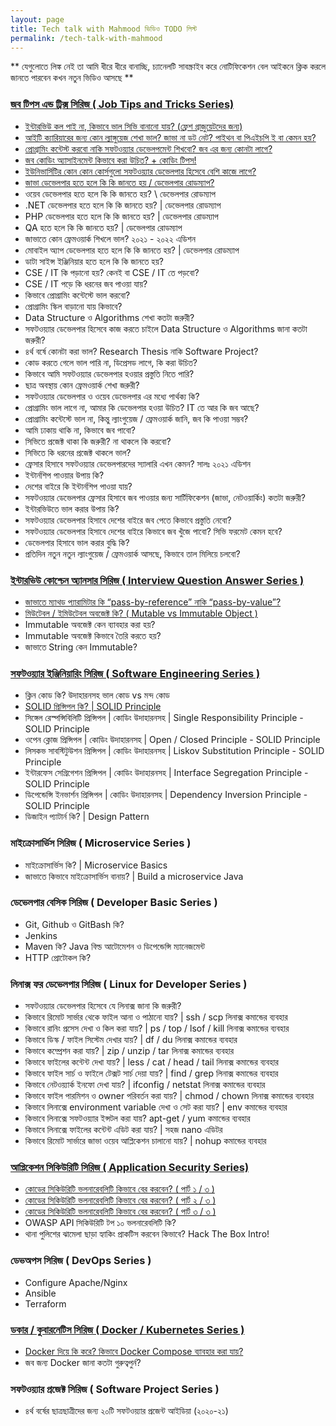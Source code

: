 ```yaml
---
layout: page
title: Tech talk with Mahmood ভিডিও TODO লিস্ট
permalink: /tech-talk-with-mahmood
---
```


** যেগুলোতে লিঙ্ক নেই তা আমি ধীরে ধীরে বানাচ্ছি, চ্যানেলটি সাবস্ক্রাইব করে নোটিফিকেশন বেল আইকনে ক্লিক করলে জানতে পারবেন কখন নতুন ভিডিও আসছে **

### [জব টিপস এন্ড ট্রিক্স সিরিজ ( Job Tips and Tricks Series)](https://www.youtube.com/playlist?list=PLZ1tJSgII-L8vfO4IobKYOXfOxywQt81-)
- [ইন্টারভিউ কল পাই না, কিভাবে ভাল সিভি বানানো যায়? (ফ্রেশ গ্রাজুয়েটদের জন্য)](https://www.youtube.com/watch?v=EdtdO1RFyRI&list=PLZ1tJSgII-L8vfO4IobKYOXfOxywQt81-)
- [আইটি ক্যারিয়ারের জন্য কোন ল্যাঙ্গুয়েজ শেখা ভাল? জাভা না ডট নেট? পাইথন বা পিএইচপি ই বা কেমন হয়?](https://www.youtube.com/watch?v=B-DzsnKbn8E&list=PLZ1tJSgII-L8vfO4IobKYOXfOxywQt81-)
- [প্রোগ্রামিং কন্টেস্ট করবো নাকি সফটওয়্যার ডেভেলপমেন্ট শিখবো? জব এর জন্য কোনটা লাগে?](https://www.youtube.com/watch?v=oWOmJ6kGinw&list=PLZ1tJSgII-L8vfO4IobKYOXfOxywQt81-)
- [জব কোডিং অ্যাসাইনমেন্ট কিভাবে করা উচিত? + কোডিং টিপস!](https://www.youtube.com/watch?v=pBmho6YC-xg&list=PLZ1tJSgII-L8vfO4IobKYOXfOxywQt81-)
- [ইউনিভার্সিটির কোন কোন কোর্সগুলো সফটওয়্যার ডেভেলপার হিসেবে বেশি কাজে লাগে?](https://www.youtube.com/watch?v=Jyo1M1-cv30&list=PLZ1tJSgII-L8vfO4IobKYOXfOxywQt81-)
- [জাভা ডেভেলপার হতে হলে কি কি জানতে হয় / ডেভেলপার রোডম্যাপ?](https://www.youtube.com/watch?v=DnGP4DoniXU&list=PLZ1tJSgII-L8vfO4IobKYOXfOxywQt81-)
- ওয়েব ডেভেলপার হতে হলে কি কি জানতে হয়? \ ডেভেলপার রোডম্যাপ
- .NET ডেভেলপার হতে হলে কি কি জানতে হয়? \| ডেভেলপার রোডম্যাপ
- PHP ডেভেলপার হতে হলে কি কি জানতে হয়? \| ডেভেলপার রোডম্যাপ
- QA হতে হলে কি কি জানতে হয়? \| ডেভেলপার রোডম্যাপ
- জাভাতে কোন ফ্রেমওয়ার্ক শিখলে ভাল? ২০২১ - ২০২২ এডিশন
- মোবাইল অ্যাপ ডেভেলপার হতে হলে কি কি জানতে হয়? \| ডেভেলপার রোডম্যাপ
- ডাটা সাইন্স ইঞ্জিনিয়ার হতে হলে কি কি জানতে হয়?
- CSE / IT কি পড়ানো হয়? কেনই বা CSE / IT তে পড়বো?
- CSE / IT পড়ে কি ধরনের জব পাওয়া যায়?
- কিভাবে প্রোগ্রামিং কন্টেস্টে ভাল করবো?
- প্রোগ্রামিং স্কিল বাড়ানো যায় কিভাবে?
- Data Structure ও Algorithms শেখা কতটা জরুরী?
- সফটওয়্যার ডেভেলপার হিসেবে কাজ করতে চাইলে Data Structure ও Algorithms জানা কতটা জরুরী?
- ৪র্থ বর্ষে কোনটা করা ভাল? Research Thesis নাকি Software Project?
- কোড করতে গেলে ভাল পারি না, ডিপ্রেসড লাগে, কি করা উচিত?
- কিভাবে আমি সফটওয়্যার ডেভেলপার হওয়ার প্রস্তুতি নিতে পারি?
- ছাত্র অবস্থায় কোন ফ্রেমওয়ার্ক শেখা জরুরী?
- সফটওয়্যার ডেভেলপার ও ওয়েব ডেভেলপার এর মধ্যে পার্থক্য কি?
- প্রোগ্রামিং ভাল লাগে না, আমার কি ডেভেলপার হওয়া উচিত? IT তে আর কি জব আছে?
- প্রোগ্রামিং কন্টেস্টে ভাল না, কিন্তু ল্যাংগুয়েজ / ফ্রেমওয়ার্ক জানি, জব কি পাওয়া সম্ভব?
- আমি ঢাকায় থাকি না, কিভাবে জব পাবো? 
- সিভিতে প্রজেক্ট থাকা কি জরুরী? না থাকলে কি করবো?
- সিভিতে কি ধরনের প্রজেক্ট থাকলে ভাল?
- ফ্রেসার হিসাবে সফটওয়্যার ডেভেলপারদের স্যালারি এখন কেমন? সালঃ ২০২১ এডিশন
- ইন্টার্নশিপ পাওয়ার উপায় কি?
- দেশের বাইরে কি ইন্টার্নশিপ পাওয়া যায়?
- সফটওয়্যার ডেভেলপার ফ্রেসার হিসাবে জব পাওয়ার জন্য সার্টিফিকেশন (জাভা, নেটওয়ার্কিং) কতটা জরুরী?
- ইন্টারভিউতে ভাল করার উপায় কি?
- সফটওয়্যার ডেভেলপার হিসাবে দেশের বাইরে জব পেতে কিভাবে প্রস্তুতি নেবো?
- সফটওয়্যার ডেভেলপার হিসাবে দেশের বাইরে কিভাবে জব খুঁজে পাবো? সিভি ফরমেট কেমন হবে?
- ডেভেলপার হিসাবে ভাল করার বুদ্ধি কি? 
- প্রতিদিন নতুন নতুন ল্যাংগুয়েজ / ফ্রেমওয়ার্ক আসছে, কিভাবে তাল মিলিয়ে চলবো?


### [ইন্টারভিউ কোশ্চেন অ্যানসার সিরিজ ( Interview Question Answer Series )](https://www.youtube.com/playlist?list=PLZ1tJSgII-L-72dExE8GD2VVR0FvmUI6H)
- [জাভাতে ম্যাথড প্যারামিটার কি “pass-by-reference” নাকি “pass-by-value”?](https://www.youtube.com/watch?v=irPAFR67jTo&list=PLZ1tJSgII-L-72dExE8GD2VVR0FvmUI6H)
- [মিউটেবল / ইমিউটেবল অবজেক্ট কি? ( Mutable vs Immutable Object )](https://www.youtube.com/watch?v=_3VBnsYl9RE&list=PLZ1tJSgII-L-72dExE8GD2VVR0FvmUI6H)
- Immutable অবজেক্ট কেন ব্যাবহার করা হয়?
- Immutable অবজেক্ট কিভাবে তৈরি করতে হয়?
- জাভাতে String কেন Immutable?


### [সফটওয়্যার ইঞ্জিনিয়ারিং সিরিজ ( Software Engineering Series )](https://www.youtube.com/playlist?list=PLZ1tJSgII-L-TqDR1e7mi7Qehl_HVJeGn)
- ক্লিন কোড কি?  উদাহারনসহ ভাল কোড vs মন্দ কোড
- [SOLID প্রিন্সিপল কি? \| SOLID Principle](https://www.youtube.com/watch?v=JiHiYx5qupg&list=PLZ1tJSgII-L-TqDR1e7mi7Qehl_HVJeGn)
- সিঙ্গেল রেস্পন্সিবিলিটি প্রিন্সিপল \| কোডিং উদাহারনসহ \| Single Responsibility Principle - SOLID Principle
- ওপেন ক্লোজ প্রিন্সিপল \| কোডিং উদাহারনসহ \| Open / Closed Principle - SOLID Principle
- লিসকভ সাবস্টিটুউশন প্রিন্সিপল \| কোডিং উদাহারনসহ \| Liskov Substitution Principle - SOLID Principle
- ইন্টারফেস সেগ্রিগেশন প্রিন্সিপল \| কোডিং উদাহারনসহ \| Interface Segregation Principle - SOLID Principle
- ডিপেন্ডেন্সি ইনভার্শন প্রিন্সিপল \| কোডিং উদাহারনসহ \| Dependency Inversion Principle - SOLID Principle
- ডিজাইন প্যাটার্ন কি? \| Design Pattern


### মাইক্রোসার্ভিস সিরিজ ( Microservice Series )
- মাইক্রোসার্ভিস কি? \| Microservice Basics
- জাভাতে কিভাবে মাইক্রোসার্ভিস বানায়? \| Build a microservice Java


### ডেভেলপার বেসিক সিরিজ ( Developer Basic Series )
- Git, Github ও GitBash কি?
- Jenkins
- Maven কি? Java বিল্ড আটোমেশন ও ডিপেন্ডেন্সি ম্যানেজমেন্ট
- HTTP প্রোটোকল কি?


### লিনাক্স ফর ডেভেলপার সিরিজ ( Linux for Developer Series )
- সফটওয়্যার ডেভেলপার হিসেবে যে লিনাক্স জানা কি জরুরী?
- কিভাবে রিমোট সার্ভার থেকে ফাইল আনা ও পাঠানো যায়? \| ssh / scp লিনাক্স কমান্ডের ব্যবহার
- কিভাবে রানিং প্রসেস দেখা ও কিল করা যায়? \|  ps / top / lsof / kill লিনাক্স কমান্ডের ব্যবহার
- কিভাবে ডিস্ক / ফাইল সিস্টেম দেখার যায়? \| df / du লিনাক্স কমান্ডের ব্যবহার
- কিভাবে কম্প্রেশন করা যায়? \| zip / unzip / tar লিনাক্স কমান্ডের ব্যবহার
- কিভাবে ফাইলের কন্টেন্ট দেখা যায়? \| less / cat / head / tail লিনাক্স কমান্ডের ব্যবহার
- কিভাবে ফাইল সার্চ ও ফাইলে টেক্সট সার্চ দেয়া যায়? \| find / grep লিনাক্স কমান্ডের ব্যবহার
- কিভাবে নেটওয়্যার্ক ইনফো দেখা যায়? \| ifconfig / netstat লিনাক্স কমান্ডের ব্যবহার
- কিভাবে ফাইল পারমিশন ও owner পরিবর্তন করা যায়? \| chmod / chown লিনাক্স কমান্ডের ব্যবহার
- কিভাবে লিনাক্সে environment variable দেখা ও সেট করা যায়? \| env কমান্ডের ব্যবহার
- কিভাবে লিনাক্সে সফটওয়্যার ইন্সটল করা যায়? apt-get / yum কমান্ডের ব্যবহার
- কিভাবে লিনাক্সে ফাইলের কন্টেন্ট এডিট করা যায়? \| সহজ nano এডিটর
- কিভাবে রিমোট সার্ভারে জাভা ওয়েব আপ্লিকেশন চালানো যায়? \| nohup কমান্ডের ব্যবহার


### [আপ্লিকেশন সিকিউরিটি সিরিজ ( Application Security Series)](https://www.youtube.com/playlist?list=PLZ1tJSgII-L8f1BT7xi2Zvqi8Wds6E-PH)
- [কোডের সিকিউরিটি ভলনারেবলিটি কিভাবে বের করবেন? ( পার্ট ১ / ৩ )](https://www.youtube.com/watch?v=80y3l2DYQYQ&list=PLZ1tJSgII-L8f1BT7xi2Zvqi8Wds6E-PH)
- [কোডের সিকিউরিটি ভলনারেবলিটি কিভাবে বের করবেন? ( পার্ট ২ / ৩ )](https://www.youtube.com/watch?v=B5L56C697UU&list=PLZ1tJSgII-L8f1BT7xi2Zvqi8Wds6E-PH)
- [কোডের সিকিউরিটি ভলনারেবলিটি কিভাবে বের করবেন? ( পার্ট ৩ / ৩ )](https://www.youtube.com/watch?v=og4HiKW2Ro4&list=PLZ1tJSgII-L8f1BT7xi2Zvqi8Wds6E-PH)
- OWASP API সিকিউরিটি টপ ১০ ভলনারেবলিটি কি?
- থানা পুলিশের ঝামেলা ছাড়া হ্যাকিং প্রাকটিস করবেন কিভাবে? Hack The Box Intro!


### ডেভঅপস সিরিজ ( DevOps Series )
- Configure Apache/Nginx
- Ansible
- Terraform


### [ডকার / কুবারনেটিস সিরিজ ( Docker / Kubernetes Series )](https://www.youtube.com/playlist?list=PLZ1tJSgII-L-s8Nokie1hYkAIDSOr6v3U)
- [Docker দিয়ে কি করে? কিভাবে Docker Compose ব্যাবহার করা যায়?](https://www.youtube.com/watch?v=tfxcRrQ10cg&list=PLZ1tJSgII-L-s8Nokie1hYkAIDSOr6v3U)
- জব জন্য Docker জানা কতটা গুরুত্বপুর্ন? 


### সফটওয়্যার প্রজেক্ট সিরিজ ( Software Project Series )
- ৪র্থ বর্ষের ছাত্রছাত্রীদের জন্য ২০টি সফটওয়্যার প্রজেন্ট আইডিয়া (২০২০-২১) 




